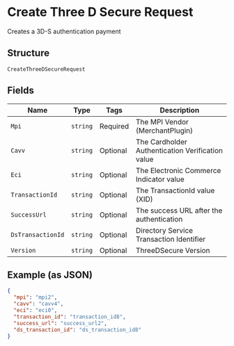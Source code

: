 
# Create Three D Secure Request

Creates a 3D-S authentication payment

## Structure

`CreateThreeDSecureRequest`

## Fields

| Name | Type | Tags | Description |
|  --- | --- | --- | --- |
| `Mpi` | `string` | Required | The MPI Vendor (MerchantPlugin) |
| `Cavv` | `string` | Optional | The Cardholder Authentication Verification value |
| `Eci` | `string` | Optional | The Electronic Commerce Indicator value |
| `TransactionId` | `string` | Optional | The TransactionId value (XID) |
| `SuccessUrl` | `string` | Optional | The success URL after the authentication |
| `DsTransactionId` | `string` | Optional | Directory Service Transaction Identifier |
| `Version` | `string` | Optional | ThreeDSecure Version |

## Example (as JSON)

```json
{
  "mpi": "mpi2",
  "cavv": "cavv4",
  "eci": "eci0",
  "transaction_id": "transaction_id8",
  "success_url": "success_url2",
  "ds_transaction_id": "ds_transaction_id8"
}
```


